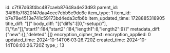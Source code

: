 id: c7f87d63f4bc487caeb87648a4e23d93
parent_id: 34f6fb7f820f47daa4cec7ebb5e9dc6c
item_type: 1
item_id: b7e78e4513e741c59173bd4eda3cfb6b
item_updated_time: 1728885318905
title_diff: "[]"
body_diff: "[{\"diffs\":[[0,\"-setup/)\"],[1,\"\\\n\"]],\"start1\":184,\"start2\":184,\"length1\":8,\"length2\":9}]"
metadata_diff: {"new":{},"deleted":[]}
encryption_cipher_text: 
encryption_applied: 0
updated_time: 2024-10-14T06:03:26.720Z
created_time: 2024-10-14T06:03:26.720Z
type_: 13